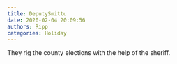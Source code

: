```yaml
---
title: DeputySmittu
date: 2020-02-04 20:09:56
authors: Ripp
categories: Holiday
---
```


 They rig the county elections with the help of the sheriff.